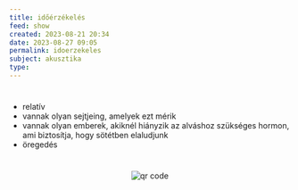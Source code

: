 ```yaml
---
title: időérzékelés
feed: show
created: 2023-08-21 20:34
date: 2023-08-27 09:05
permalink: idoerzekeles
subject: akusztika
type: 
---
```

#
- relatív
- vannak olyan sejtjeing, amelyek ezt mérik
- vannak olyan emberek, akiknél hiányzik az alváshoz szükséges hormon, ami biztosítja, hogy sötétben elaludjunk
- öregedés



#
<p style="text-align: center;"><img src="https://chart.googleapis.com/chart?cht=qr&chl=https://notes.andrasdenes.com/idoerzekeles&chs=180x180&choe=UTF-8&chld=L|2" alt="qr code"></p>

